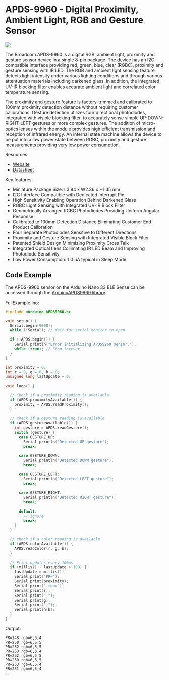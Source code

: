 # APDS-9960 - Digital Proximity, Ambient Light, RGB and Gesture Sensor

![](https://www.broadcom.com/media/1211123566614/apds-9960_website.jpg)

The Broadcom APDS-9960 is a digital RGB, ambient light, proximity and gesture sensor device in a single 8-pin package. The device has an I2C compatible interface providing red, green, blue, clear (RGBC), proximity and gesture sensing with IR LED. The RGB and ambient light sensing feature detects light intensity under various lighting conditions and through various attentuation materials including darkened glass. In addition, the integrated UV-IR blocking filter enables accurate ambient light and correlated color temperature sensing.

The proximity and gesture feature is factory-trimmed and calibrated to 100mm proximity detection distance without requiring customer calibrations. Gesture detection utilizes four directional photodiodes, integrated with visible blocking filter, to accurately sense simple UP-DOWN-RIGHT-LEFT gestures or more complex gestures. The addition of micro-optics lenses within the module provides high efficient transmission and reception of infrared energy. An internal state machine allows the device to be put into a low power state between RGBC, proximity and gesture measurements providing very low power consumption.

Resources:
* [Website](https://www.broadcom.com/products/optical-sensors/integrated-ambient-light-and-proximity-sensors/apds-9960)
* [Datasheet](https://docs.broadcom.com/doc/AV02-4191EN)

Key features:
* Miniature Package Size: L3.94 x W2.36 x H1.35 mm
* I2C Interface Compatible with Dedicated Interrupt Pin
* High Sensitivity Enabling Operation Behind Darkened Glass
* RGBC Light Sensing with Integrated UV-IR Block Filter
* Geometrically Arranged RGBC Photodiodes Providing Uniform Angular Response
* Calibrated to 100mm Detection Distance Eliminating Customer End Product Calibration
* Four Separate Photodiodes Sensitive to Different Directions
* Proximity and Gesture Sensing with Integrated Visible Block Filter
* Patented Shield Design Minimizing Proximity Cross Talk
* Integrated Optical Lens Collimating IR LED Beam and Improving Photodiode Sensitivity.
* Low Power Consumption: 1.0 µA typical in Sleep Mode

## Code Example

The APDS-9960 sensor on the Arduino Nano 33 BLE Sense can be accessed through the [ArduinoAPDS9960 library](https://www.arduino.cc/en/Reference/ArduinoAPDS9960).

FullExample.ino:

```c
#include <Arduino_APDS9960.h>

void setup() {
  Serial.begin(9600);
  while (!Serial); // Wait for serial monitor to open

  if (!APDS.begin()) {
    Serial.println("Error initializing APDS9960 sensor.");
    while (true); // Stop forever
  }
}

int proximity = 0;
int r = 0, g = 0, b = 0;
unsigned long lastUpdate = 0;

void loop() {

  // Check if a proximity reading is available.
  if (APDS.proximityAvailable()) {
    proximity = APDS.readProximity();
  }

  // check if a gesture reading is available
  if (APDS.gestureAvailable()) {
    int gesture = APDS.readGesture();
    switch (gesture) {
      case GESTURE_UP:
        Serial.println("Detected UP gesture");
        break;

      case GESTURE_DOWN:
        Serial.println("Detected DOWN gesture");
        break;

      case GESTURE_LEFT:
        Serial.println("Detected LEFT gesture");
        break;

      case GESTURE_RIGHT:
        Serial.println("Detected RIGHT gesture");
        break;

      default:
        // ignore
        break;
    }
  }

  // check if a color reading is available
  if (APDS.colorAvailable()) {
    APDS.readColor(r, g, b);
  }

  // Print updates every 100ms
  if (millis() - lastUpdate > 100) {
    lastUpdate = millis();
    Serial.print("PR=");
    Serial.print(proximity);
    Serial.print(" rgb=");
    Serial.print(r);
    Serial.print(",");
    Serial.print(g);
    Serial.print(",");
    Serial.println(b);
  }
}
```

Output:
```
PR=248 rgb=6,5,4
PR=250 rgb=6,5,5
PR=252 rgb=6,5,5
PR=253 rgb=6,5,4
PR=252 rgb=6,5,5
PR=250 rgb=6,5,5
PR=253 rgb=6,5,4
PR=251 rgb=6,5,4
...
```